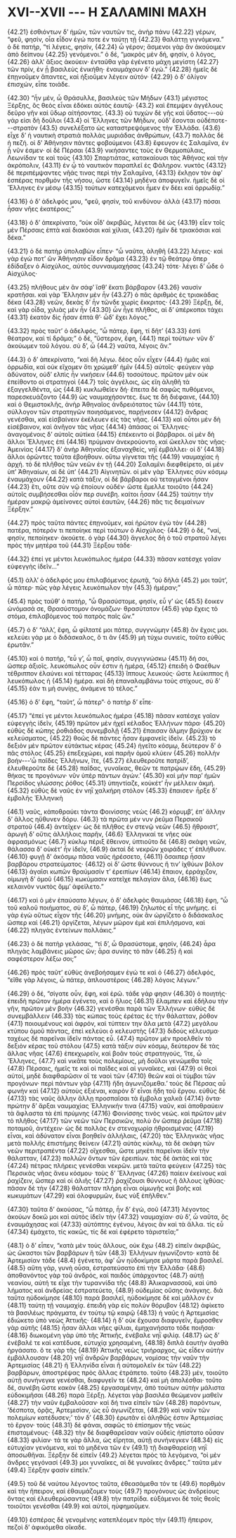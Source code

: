 
# XVI--XVII --- Η ΣΑΛΑΜΙΝΙ ΜΑΧΗ

{42.21} ἐσθιόντων δ’ ἡμῶν, τῶν ναυτῶν τις, ἀνὴρ πάνυ {42.22} γέρων, “φεῦ, φησίν, οἷα εἶδον ἐγώ ποτε ἐν ταύτῃ τῇ {42.23} θαλάττῃ γιγνόμενα.” ὁ δὲ πατήρ, “τί λέγεις, φησίν, {42.24} ὦ γέρον; ἄσμενοι γὰρ ἂν ἀκούοιμεν ἀπὸ δείπνου {42.25} γενόμενοι.” ὁ δέ, “μακρὸς μὲν δή, φησίν, ὁ λόγος, {42.26} ἀλλ’ ἄξιος ἀκούειν· ἐνταῦθα γὰρ ἐγένετο μάχη μεγίστη {42.27} τῶν πρίν, ἐν ᾗ βασιλεὺς ἐνικήθη· ἐναυμάχουν δ’ ἐγώ.” {42.28} ἡμεῖς δὲ ἐπῃνοῦμεν ἅπαντες, καὶ ἠξιοῦμεν λέγειν αὐτόν· {42.29} ὁ δ’ ὀλίγον ἐπισχών, εἶπε τοιάδε.

{42.30} “ἦν μέν, ὦ Θράσυλλε, βασιλεὺς τῶν Μήδων  {43.1} μέγιστος Ξέρξης, ὃς θεὸς εἶναι ἐδόκει αὐτὸς ἑαυτῷ· {43.2} καὶ ἔπεμψεν ἀγγέλους δεῦρο γῆν καὶ ὕδωρ αἰτήσοντας. {43.3} οὐ τυχὼν δὲ γῆς καὶ ὕδατος---οὐ γάρ εἰσι δὴ δοῦλοι {43.4} οἱ Ἕλληνες τῶν Μήδων, οὐδ’ ἔσονται οὐδέποτε---στρατὸν {43.5} συνελέξατο ὡς καταστρεψόμενος τὴν Ἑλλάδα. {43.6} εἶχε δ’ ἡ ναυτικὴ στρατιὰ πολλὰς μυριάδας ἀνθρώπων, {43.7} πολλὰς δὲ ἡ πεζή. οἱ δ’ Ἀθήνησιν πάντες φοβούμενοι {43.8} ἔφευγον ἐς Σαλαμῖνα, ἐν ᾗ νῦν ἐσμεν· οἱ δὲ Πέρσαι {43.9} νικήσαντες τοὺς ἐν Θερμοπύλαις, Λεωνίδαν τε καὶ τοὺς {43.10} Σπαρτιάτας, κατακαίουσι τὰς Ἀθήνας καὶ τὴν ἀκρόπολιν, {43.11} ἐν ᾧ τὸ ναυτικὸν παραπλεῖ ἐς Φάληρον. νυκτὸς {43.12} δὲ περιπέμψαντες νῆάς τινας περὶ τὴν Σαλαμῖνα, {43.13} ἔκλῃον τὸν ἀφ’ ἑσπέρας πορθμὸν τῆς νήσου, ὥστε {43.14} μηδένα ἀποφυγεῖν. ἡμεῖς δὲ οἱ Ἕλληνες ἐν μέσῳ {43.15} τούτων κατεχόμενοι ἦμεν ἐν δέει καὶ ὀρρωδίᾳ.”

{43.16} ὁ δ’ ἀδελφός μου, “φεῦ, φησίν, τοῦ κινδύνου· ἀλλὰ {43.17} πόσαι ἦσαν νῆες ἑκατέροις;”

{43.18} ὁ δ’ ἀπεκρίνατο, “οὐκ οἶδ’ ἀκριβῶς, λέγεται δὲ ὡς {43.19} εἶεν τοῖς μὲν Πέρσαις ἑπτὰ καὶ διακόσιαι καὶ χίλιαι, {43.20} ἡμῖν δὲ τριακόσιαι καὶ δέκα.”

{43.21} ὁ δὲ πατὴρ ὑπολαβὼν εἶπεν· “ὦ ναῦτα, ἀληθῆ {43.22} λέγεις· καὶ γὰρ ἐγώ ποτ’ ὢν Ἀθήνησιν εἶδον δρᾶμα {43.23} ἐν τῷ θεάτρῳ ὅπερ ἐδίδαξεν ὁ Αἰσχύλος, αὐτὸς συνναυμαχήσας {43.24} τότε· λέγει δ’ ὧδε ὁ Αἰσχύλος·

{43.25} πλήθους μὲν ἂν σάφ’ ἴσθ’ ἕκατι βάρβαρον
{43.26} ναυσὶν κρατῆσαι. καὶ γὰρ Ἕλλησιν μὲν ἦν
{43.27} ὁ πᾶς ἀριθμὸς ἐς τριακάδας δέκα
{43.28} νεῶν, δεκὰς δ’ ἦν τῶνδε χωρὶς ἔκκριτος·
{43.29} Ξέρξῃ, δέ, καὶ γὰρ οἶδα, χιλιὰς μὲν ἦν
{43.30} ὧν ἦγε πλῆθος, αἱ δ’ ὑπέρκοποι τάχει
{43.31} ἑκατὸν δὶς ἦσαν ἑπτά θ’· ὧδ’ ἔχει λόγος.”

{43.32} πρὸς ταῦτ’ ὁ ἀδελφός, “ὦ πάτερ, ἔφη, τί δῆτ’ {43.33} ἐστὶ θέατρον, καὶ τί δρᾶμα;” ὁ δέ, “ὕστερον, ἔφη,  {44.1} περὶ τούτων· νῦν δ’ ἀκούωμεν τοῦ λόγου. σὺ δ’, ὦ {44.2} ναῦτα, λέγοις ἄν.”

{44.3} ὁ δ’ ἀπεκρίνατο, “καὶ δὴ λέγω. δέος οὖν εἶχεν {44.4} ἡμᾶς καὶ ὀρρωδία, καὶ οὐκ εἴχομεν ὅτι χρώμεθ’ ἡμῖν {44.5} αὐτοῖς· φεύγειν γὰρ ἀδύνατον, οὐδ’ ελπὶς ἦν νικήσειν {44.6} τοσούτους. πρῶτον μὲν οὐκ ἐπείθοντο οἱ στρατηγοὶ {44.7} τοῖς ἀγγέλοις, ὡς εἴη ἀληθῆ τὰ ἐξαγγελθέντα, ὡς {44.8} κυκλωθεῖεν δή· ἔπειτα δὲ σαφῶς πυθόμενοι, παρεσκευάζοντο {44.9} ὡς ναυμαχήσοντες. ἕως τε δὴ διέφαινε, {44.10} καὶ ὁ Θεμιστοκλῆς, ἀνὴρ Ἀθηναῖος ἀνδρειότατος τῶν {44.11} τότε, σύλλογον τῶν στρατηγῶν ποιησάμενος, παρῄνεσεν {44.12} ἄνδρας γενέσθαι, καὶ εἰσβαίνειν ἐκέλευεν εἰς τὰς νῆας. {44.13} καὶ οὗτοι μὲν δὴ εἰσέβαινον, καὶ ἀνῆγον τὰς νῆας {44.14} ἁπάσας οἱ Ἕλληνες· ἀναγομένοις δ’ αὐτοῖς αὐτίκα {44.15} ἐπέκειντο οἱ βάρβαροι. οἱ μὲν δὴ ἄλλοι Ἕλληνες ἐπὶ {44.16} πρύμναν ἀνεκρούοντο, καὶ ὤκελλον τὰς νῆας· Ἀμεινίας {44.17} δ’ ἀνὴρ Ἀθηναῖος ἐξαναχθείς, νηῒ ἐμβάλλει· οἱ δ’ {44.18} ἄλλοι ὁρῶντες ταῦτα ἐβοήθουν. οὕτω γίγνεται τῆς {44.19} ναυμαχίας ἡ ἀρχή. τὸ δὲ πλῆθος τῶν νεῶν ἐν τῇ {44.20} Σαλαμῖνι διεφθείρετο, αἱ μὲν ὑπ’ Ἀθηναίων, αἱ δὲ ὑπ’ {44.21} Αἰγινητῶν. οἱ μὲν γὰρ Ἕλληνες σὺν κόσμῳ ἐναυμάχουν {44.22} κατὰ τάξιν, οἱ δὲ βάρβαροι οὐ τεταγμένοι ἦσαν {44.23} ἔτι, οὔτε σὺν νῷ ἐποίουν οὐδέν· ὥστε ἔμελλε τοιοῦτο {44.24} αὐτοῖς συμβήσεσθαι οἷόν περ συνέβη. καίτοι ἦσαν {44.25} ταύτην τὴν ἡμέραν μακρῷ ἀμείνονες αὐτοὶ ἑαυτῶν, {44.26} πᾶς τις δειμαίνων Ξέρξην.”

{44.27} πρὸς ταῦτα πάντες ἐπῃνοῦμεν, καὶ ἠρώτον ἐγὼ τὸν {44.28} πατέρα, πότερόν τι πεποίηκε περὶ τούτων ὁ Αἰσχύλος· {44.29} ὁ δέ, “ναί, φησίν, πεποίηκεν· ἀκούετε. ὁ γὰρ {44.30} ἄγγελος δὴ ὁ τοῦ στρατοῦ λέγει πρὸς τὴν μητέρα τοῦ {44.31} Ξέρξου τάδε·

{44.32} ἐπεί γε μέντοι λευκόπωλος ἡμέρα
{44.33} πᾶσαν κατέσχε γαῖαν εὐφεγγὴς ἰδεῖν...”

{45.1} ἀλλ’ ὁ ἀδελφός μου ἐπιλαβόμενος ἐρωτᾷ, “οὐ δῆλά {45.2} μοι ταῦτ’, ὦ πάτερ· πῶς γὰρ λέγεις λευκόπωλον τὴν {45.3} ἡμέραν;”

{45.4} πρὸς ταῦθ’ ὁ πατήρ, “ὦ Θρασύστομε, φησίν, εὖ γ’ ὡς {45.5} ἔοικεν ὠνόμασά σε, Θρασύστομον ὀνομάζων· θρασύτατον {45.6} γὰρ ἔχεις τὸ στόμα, ἐπιλαβόμενος τοῦ πατρὸς παῖς ὤν.”

{45.7} ὁ δ’ “ἀλλ’, ἔφη, ὦ φίλτατέ μοι πάτερ, συγγνώμην {45.8} ἂν ἔχοις μοι. κελεύει γάρ με ὁ διδάσκαλος, ὅ τι ἂν {45.9} μὴ τύχω συνιείς, τοῦτο εὐθὺς ἐρωτᾶν.”

{45.10} καὶ ὁ πατήρ, “εὖ γ’, ὦ παῖ, φησίν, συγγιγνώσκω {45.11} δή σοι, ὥσπερ ἀξιοῖς. λευκόπωλος οὖν ἐστιν ἡ ἡμέρα, {45.12} ἐπειδὴ ὁ Φαέθων τέθριππον ἐλαύνει καὶ τέτταρας {45.13} ἵππους λευκούς· ὥστε λεύκιππος ἢ λευκόπωλος ἡ {45.14} ἡμέρα. καὶ δὴ ἐπαναλαμβάνω τοὺς στίχους, σὺ δ’ {45.15} ἐάν τι μὴ συνίῃς, ἀνάμενε τὸ τέλος.”

{45.16} ὁ δ’ ἔφη, “ταῦτ’, ὦ πάτερ”· ὁ πατὴρ δ’ εἶπε·

{45.17} “ἐπεί γε μέντοι λευκόπωλος ἡμέρα
{45.18} πᾶσαν κατέσχε γαῖαν εὐφεγγὴς ἰδεῖν,
{45.19} πρῶτον μὲν ἠχεῖ κέλαδος Ἑλλήνων πάρα·
{45.20} εὐθὺς δὲ κώπης ῥοθιάδος συνεμβολῇ
{45.21} ἔπαισαν ἅλμην βρύχιον ἐκ κελεύσματος,
{45.22} θοῶς δὲ πάντες ἦσαν ἐμφανεῖς ἰδεῖν.
{45.23} τὸ δεξιὸν μὲν πρῶτον εὐτάκτως κέρας
{45.24} ἡγεῖτο κόσμῳ, δεύτερον δ’ ὁ πᾶς στόλος
{45.25} ἐπεξεχώρει, καὶ παρῆν ὁμοῦ κλύειν
{45.26} πολλὴν βοήν---‘ὦ παῖδες Ἑλλήνων, ἴτε,
{45.27} ἐλευθεροῦτε πατρίδ’, ἐλευθεροῦτε δὲ
{45.28} παῖδας, γυναῖκας, θεῶν τε πατρῴων ἕδη,
{45.29} θήκας τε προγόνων· νῦν ὑπὲρ πάντων ἀγών.’
{45.30} καὶ μὴν παρ’ ἡμῶν Περσίδος γλώσσης ῥόθος
{45.31} ὑπηντίαζε, κοὐκέτ’ ἦν μέλλειν ἀκμή.
{45.32} εὐθὺς δὲ ναῦς ἐν νηῒ χαλκήρη στόλον
{45.33} ἔπαισεν· ἦρξε δ’ ἐμβολῆς Ἑλληνικὴ

{46.1} ναῦς, κἀποθραύει τάντα Φοινίσσης νεὼς
{46.2} κόρυμβ’, ἐπ’ ἄλλην δ’ ἄλλος ηὔθυνεν δόρυ.
{46.3} τὰ πρῶτα μέν νυν ῥεῦμα Περσικοῦ στρατοῦ
{46.4} ἀντεῖχεν· ὡς δὲ πλῆθος ἐν στενῷ νεῶν
{46.5} ἤθροιστ’, ἀρωγὴ δ’ οὔτις ἀλλήλοις παρῆν,
{46.6} Ἑλληνικαί τε νῆες οὐκ ἀφρασμόνως
{46.7} κύκλῳ πέριξ ἔθεινον, ὑπτιοῦτο δὲ
{46.8} σκάφη νεῶν, θάλασσα δ’ οὐκέτ’ ἦν ἰδεῖν,
{46.9} ἀκταὶ δὲ νεκρῶν χοιράδες τ’ ἐπλήθυον.
{46.10} φυγῇ δ’ ἀκόσμῳ πᾶσα ναῦς ἠρέσσετο,
{46.11} ὅσαιπερ ἦσαν βαρβάρου στρατεύματος·
{46.12} οἱ δ’ ὥστε θύννους ἤ τιν’ ἰχθύων βόλον
{46.13} ἀγαῖσι κωπῶν θραύμασίν τ’ ἐρειπίων
{46.14} ἔπαιον, ἐρράχιζον, οἰμωγὴ δ’ ὁμοῦ
{46.15} κωκύμασιν κατεῖχε πελαγίαν ἅλα,
{46.16} ἕως κελαινὸν νυκτὸς ὄμμ’ ἀφείλετο.”

{46.17} καὶ ὁ μὲν ἐπαύσατο λέγων, ὁ δ’ ἀδελφὸς θαυμάσας {46.18} ἔφη, “ὦ τοῦ καλοῦ ποιήματος, σὺ δ’, ὦ πάτερ, {46.19} ζηλωτὸς εἶ τῆς μνήμης. εἰ γὰρ ἐγὼ οὕτως εἶχον τῆς {46.20} μνήμης, οὐκ ἂν ὠργίζετο ὁ διδάσκαλος ὥσπερ καὶ {46.21} ὀργίζεται, λέγων μῶρον ἐμὲ καὶ ἐπιλήσμονα, καὶ {46.22} πληγὰς ἐντείνων πολλάκις.”

{46.23} ὁ δὲ πατὴρ γελάσας, “τί δ’, ὦ Θρασύστομε, φησίν, {46.24} ἆρα πληγὰς λαμβάνεις μῶρος ὤν; ἆρα συνίης τὸ πᾶν {46.25} ἢ καὶ σαφέστερον λέξω σοι;”

{46.26} πρὸς ταῦτ’ εὐθὺς ἀνεβοήσαμεν ἐγώ τε καὶ ὁ {46.27} ἀδελφός, “εἴθε γὰρ λέγοις, ὦ πάτερ, ἁπλουστέροις {46.28} λόγοις λέγων.”

{46.29} ὁ δέ, “σίγατε οὖν, ἔφη, καὶ ἐρῶ. τάδε γάρ φησιν {46.30} ὁ ποιητής· ἐπειδὴ πρῶτον ἡμέρα ἐγένετο, καὶ ὁ ἥλιος {46.31} ἔλαμπεν καὶ ἐδήλου τὴν γῆν, πρῶτον μὲν βοὴν {46.32} γενέσθαι παρὰ τῶν Ἑλλήνων· εὐθὺς δὲ συνεμβάλλειν {46.33} τὰς κώπας τοὺς ἐρέτας ἐς τὴν θάλατταν, ῥόθον  {47.1} ποιουμένους καὶ ἀφρόν, καὶ τύπτειν την ἅλα μετὰ {47.2} μεγάλου κτύπου ὁμοῦ πάντας, ἐπεὶ κελεύοι ὁ κελευστὴς {47.3} διδοὺς κέλευσμα· ταχέως δὲ παρεῖναι ἰδεῖν πάντας εὖ. {47.4} πρῶτον μὲν προελθεῖν τὸ δεξιὸν κέρας τοῦ στόλου {47.5} κατὰ τάξιν σὺν κόσμῳ, δεύτερον δὲ τὰς ἄλλας νῆας {47.6} ἐπεκχωρεῖν, καὶ βοᾶν τοὺς στρατηγούς, ‘ἴτε, ὦ Ἕλληνες, {47.7} καὶ νικᾶτε τοὺς πολεμίους, μὴ δοῦλοι γενώμεθα τοῖς {47.8} Πέρσαις, ἡμεῖς τε καὶ οἱ παῖδες καὶ αἱ γυναῖκες, καὶ {47.9} οἱ θεοὶ αὐτοί, μηδὲ διαφθαρῶσιν οἵ τε ναοὶ τῶν {47.10} θεῶν καὶ οἱ τύμβοι τῶν προγόνων· περὶ πάντων γὰρ {47.11} ἤδη ἀγωνιζόμεθα.’ τοὺς δὲ Πέρσας αὖ φωνὴν καὶ {47.12} αὐτοὺς ἐξιέναι, καιρὸν δ’ εἶναι ἤδη τοῦ ἔργου. εὐθὺς δὲ {47.13} τὰς ναῦς ἄλλην ἄλλῃ προσπαῖσαι τὰ ἔμβολα χαλκᾶ {47.14} ὄντα· πρώτην δ’ ἄρξαι ναυμαχίας Ἑλληνικήν τινα {47.15} ναῦν, καὶ ἀποθραύειν τὰ ἄφλαστα τὰ ἐπὶ πρύμνης {47.16} Φοινίσσης τινὸς νεώς. καὶ πρῶτον μὲν τὸ πλῆθος {47.17} τῶν νεῶν τῶν Περσικῶν, πολὺ ὂν ὥσπερ ῥεῦμα {47.18} ποταμοῦ, ἀντέχειν· ὡς δὲ πολλὰς ἐν στενοχωρίᾳ ἠθροισμένας {47.19} εἶναι, καὶ ἀδύνατον εἶναι βοηθεῖν ἀλλήλαις, {47.20} τὰς Ἑλληνικὰς νῆας μετὰ πολλῆς ἐπιστήμης θείνειν {47.21} αὐτὰς κύκλῳ, τὰ δὲ σκάφη τῶν νεῶν περιτραπέντα {47.22} οἴχεσθαι, ὥστε μηκέτι παρεῖναι ἰδεῖν τὴν θάλατταν, {47.23} πολλῶν ὄντων τῶν ἐρειπίων. τὰς δὲ ἀκτὰς καὶ τὰς {47.24} πέτρας πλήρεις γενέσθαι νεκρῶν. μετὰ ταῦτα φεύγειν {47.25} τὰς Περσικὰς νῆας ἄνευ κόσμου· τοὺς δ’ Ἕλληνας {47.26} παίειν ἐκείνους καὶ ῥαχίζειν, ὥσπερ καὶ οἱ ἁλιῆς {47.27} ῥαχίζουσι θύννους ἢ ἄλλους ἰχθύας· πᾶσαν δὲ τὴν {47.28} θάλατταν πλήρη εἶναι οἰμωγῆς καὶ βοῆς καὶ κωκυμάτων {47.29} καὶ ὀλοφυρμῶν, ἕως νὺξ ἐπῆλθεν.”

{47.30} ταῦτα δ’ ἀκούσας, “ὦ πάτερ, ἦν δ’ ἐγώ, σοῦ {47.31} λέγοντος ἀκούων δοκῶ μοι καὶ αὐτὸς ἰδεῖν τὴν {47.32} ναυμαχίαν· σὺ δ’, ὦ ναῦτα, ὃς ἐναυμάχησας καὶ {47.33} αὐτόπτης ἐγένου, λέγοις ἂν καὶ τὰ ἄλλα. τίς εὖ {47.34} ἐμάχετο, τίς κακῶς, τίς δὲ καὶ ἐφέρετο τἀριστεῖα;”

{48.1} ὁ δ’ εἶπεν, “κατὰ μὲν τοὺς ἄλλους, οὐκ ἔχω {48.2} εἰπεῖν ἀκριβῶς, ὡς ὥκαστοι τῶν βαρβάρων ἢ τῶν {48.3} Ἑλλήνων ἠγωνίζοντο· κατὰ δὲ Ἀρτεμισίαν τάδε {48.4} ἐγένετο, ἀφ’ ὧν ηὐδοκίμησε μάρτα παρὰ βασιλεῖ. {48.5} αὕτη γάρ, γυνὴ οὖσα, ἐστρατεύσατο ἐπὶ τὴν Ἑλλάδα· {48.6} ἀποθανόντος γὰρ τοῦ ἀνδρός, καὶ παιδὸς ὑπάρχοντος {48.7} αὐτῇ νεανίου, αὐτή τε εἶχε τὴν τυραννίδα τῆς {48.8} Ἁλικαρνασσοῦ, καὶ ὑπὸ λήματος καὶ ἀνδρείας ἐστρατεύετο, {48.9} οὐδεμίας οὔσης ἀνάγκης. διὰ ταῦτα ηὐδοκίμησε {48.10} παρὰ βασιλεῖ, ηὐδοκίμησε δὲ καὶ μᾶλλον ἐν {48.11} ταύτῃ τῇ ναυμαχίᾳ. ἐπειδὴ γὰρ εἰς πολὺν θόρυβον {48.12} ἀφίκετο τὰ βασιλέως πράγματα, ἐν τούτῳ τῷ καιρῷ {48.13} ἡ ναῦς ἡ Ἀρτεμισίας ἐδιώκετο ὑπὸ νεὼς Ἀττικῆς· {48.14} ἡ δ’ οὐκ ἔχουσα διαφυγεῖν, ἔμροσθεν γὰρ αὐτῆς {48.15} ἦσαν ἄλλαι νῆες φίλιαι, ἐμηχανήσατο τόδε ποιῆσαι· {48.16} διωκομένη γὰρ ὑπὸ τῆς Ἀττικῆς, ἐνέβαλε νηῒ φιλίᾳ. {48.17} ὡς δ’ ἐνέβαλέ τε καὶ κατέδυσε, εὐτυχίᾳ χρησαμένη, {48.18} διπλᾶ ἑαυτὴν ἀγαθὰ ἠργάσατο. ὅ τε γὰρ τῆς {48.19} Ἀττικῆς νεὼς τριήραρχος, ὡς εἶδεν αὐτὴν ἐμβάλλουσαν {48.20} νηῒ ἀνδρῶν βαρβάρων, νομίσας τὴν ναῦν τὴν Ἀρτεμισίας {48.21} ἢ Ἑλληνίδα εἶναι ἢ αὐτομολεῖν ἐκ τῶν {48.22} βαρβάρων, ἀποστρέψας πρὸς ἄλλας ἐτράπετο. τοῦτο {48.23} μέν, τοιοῦτο αὐτῇ συνήνεγκε γενέσθαι, διαφυγεῖν τε {48.24} καὶ μὴ ἀπολέσθαι· τοῦτο δέ, συνέβη ὥστε κακὸν {48.25} ἐργασαμένην, ἀπὸ τούτων αὐτὴν μάλιστα εὐδοκιμῆσαι {48.26} παρὰ Ξέρξῃ. λέγεται γὰρ βασιλέα θεώμενον μαθεῖν {48.27} τὴν ναῦν ἐμβαλοῦσαν· καὶ δή τινα εἰπεῖν τῶν {48.28} παρόντων, ‘δέσποτα, ὁρᾷς, Ἀρτεμισίαν, ὡς εὖ ἀγωνίζεται, {48.29} καὶ ναῦν τῶν πολεμίων κατέδυσεν;’ τὸν δ’ {48.30} ἐρωτᾶν εἰ ἀληθῶς ἐστιν Ἀρτεμισίας τὸ ἔργον· τοὺς {48.31} δὲ φάναι, σαφῶς τὸ ἐπίσημον τῆς νεὼς ἐπισταμένους· {48.32} τὴν δὲ διαφθαρεῖσαν ναῦν οὐδεὶς ἠπίστατο οὖσαν {48.33} φιλίαν· τά τε γὰρ ἄλλα, ὡς εἴρηται, αὐτῇ συνήνεγκεν {48.34} εἰς εὐτυχίαν γενόμενα, καὶ τὸ μηδένα τῶν ἐν  {49.1} τῇ διαφθαρείσῃ νηῒ ἀποσωθῆναι. Ξέρξην δὲ εἰπεῖν {49.2} λέγεται πρὸς τὰ λεγόμενα, “οἱ μὲν ἄνδρες γεγόνασί {49.3} μοι γυναῖκες, αἱ δὲ γυναῖκες ἄνδρες.” ταῦτα μὲν {49.4} Ξέρξην φασὶν εἰπεῖν.”

{49.5} τοῦ δὲ ναύτου λέγοντος ταῦτα, ἐθεασάμεθα τόν τε {49.6} πορθμὸν καὶ τὴν ἤπειρον, καὶ ἐθαυμάζομεν τοὺς {49.7} προγόνους ὡς ἀνδρείους ὄντας καὶ ἐλευθερώσαντας {49.8} τὴν πατρίδα. εὐξάμενοι δὲ τοῖς θεοῖς τοιοῦτοι γενέσθαι {49.9} καὶ αὐτοί, ηὐφημοῦμεν.

{49.10} ἑσπέρας δὲ γενομένης κατεπλέομεν πρὸς τὴν {49.11} ἤπειρον, πεζοὶ δ’ ἀφικόμεθα οἴκαδε.


